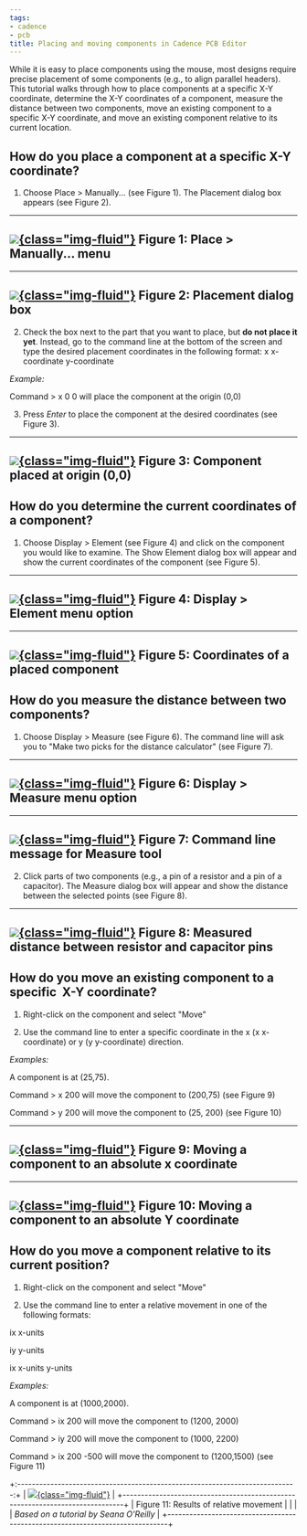 ```yaml
---
tags:
- cadence
- pcb
title: Placing and moving components in Cadence PCB Editor
---
```


While it is easy to place components using the mouse, most designs require precise placement of some components (e.g., to align parallel headers). This tutorial walks through how to place components at a specific X-Y coordinate, determine the X-Y coordinates of a component, measure the distance between two components, move an existing component to a specific X-Y coordinate, and move an existing component relative to its current location.

## How do you place a component at a specific X-Y coordinate?

1.  Choose Place > Manually... (see Figure 1). The Placement dialog box appears (see Figure 2).

  ------------------------------------------------------------------------------
   [![](figures/figure_231.png){class="img-fluid"}](larger/image0194.png)
                       Figure 1: Place > Manually... menu
  ------------------------------------------------------------------------------

  ------------------------------------------------------------------------------
   [![](figures/figure_232.png){class="img-fluid"}](larger/image0195.png)
                          Figure 2: Placement dialog box
  ------------------------------------------------------------------------------

2.  Check the box next to the part that you want to place, but **do not place it yet**. Instead, go to the command line at the bottom of the screen and type the desired placement coordinates in the following format: x x-coordinate y-coordinate

*Example:*

Command > x 0 0 will place the component at the origin (0,0)

3.  Press *Enter* to place the component at the desired coordinates (see Figure 3).

  ------------------------------------------------------------------------------
   [![](figures/figure_233.png){class="img-fluid"}](larger/image0196.png)
                    Figure 3: Component placed at origin (0,0)
  ------------------------------------------------------------------------------

## How do you determine the current coordinates of a component?

1.  Choose Display > Element (see Figure 4) and click on the component you would like to examine. The Show Element dialog box will appear and show the current coordinates of the component (see Figure 5).

  ------------------------------------------------------------------------------
  [![](figures/figure_240.png){class="img-fluid"}](larger/image0197.png)
  Figure 4: Display > Element menu option
  ------------------------------------------------------------------------------

  ------------------------------------------------------------------------------
  [![](figures/figure_241.png){class="img-fluid"}](larger/image0198.png)
  Figure 5: Coordinates of a placed component
  ------------------------------------------------------------------------------

## How do you measure the distance between two components?

1.  Choose Display > Measure (see Figure 6). The command line will ask you to "Make two picks for the distance calculator" (see Figure 7).

  ------------------------------------------------------------------------------
   [![](figures/figure_234.png){class="img-fluid"}](larger/image0199.png)
                     Figure 6: Display > Measure menu option
  ------------------------------------------------------------------------------

  -----------------------------------------------------------------------------
   [![](figures/figure_235.png){class="img-fluid"}](larger/image0200.png)
                 Figure 7: Command line message for Measure tool
  -----------------------------------------------------------------------------

2.  Click parts of two components (e.g., a pin of a resistor and a pin of a capacitor). The Measure dialog box will appear and show the distance between the selected points (see Figure 8).

  ------------------------------------------------------------------------------
   [![](figures/figure_236.png){class="img-fluid"}](larger/image0201.png)
         Figure 8: Measured distance between resistor and capacitor pins
  ------------------------------------------------------------------------------

## How do you move an existing component to a specific  X-Y coordinate?

1.  Right-click on the component and select "Move"

2.  Use the command line to enter a specific coordinate in the x (x x-coordinate) or y (y y-coordinate) direction.

*Examples:*

A component is at (25,75).

Command > x 200 will move the component to (200,75) (see Figure 9)

Command > y 200 will move the component to (25, 200) (see Figure 10)

  ------------------------------------------------------------------------------
   [![](figures/figure_237.png){class="img-fluid"}](larger/image0202.png)
             Figure 9: Moving a component to an absolute x coordinate
  ------------------------------------------------------------------------------

  ------------------------------------------------------------------------------
   [![](figures/figure_238.png){class="img-fluid"}](larger/image0203.png)
            Figure 10: Moving a component to an absolute Y coordinate
  ------------------------------------------------------------------------------

## How do you move a component relative to its current position?

1.  Right-click on the component and select "Move"

2.  Use the command line to enter a relative movement in one of the following formats:

ix x-units

iy y-units

ix x-units y-units

*Examples:*

A component is at (1000,2000).

Command > ix 200 will move the component to (1200, 2000)

Command > iy 200 will move the component to (1000, 2200)

Command > ix 200 -500 will move the component to (1200,1500) (see Figure 11)

+:----------------------------------------------------------------------------:+
| [![](figures/figure_239.png){class="img-fluid"}](larger/image0204.png) |
+------------------------------------------------------------------------------+
| Figure 11: Results of relative movement                                      |
|                                                                              |
| *Based on a tutorial by Seana O'Reilly*                                      |
+------------------------------------------------------------------------------+
